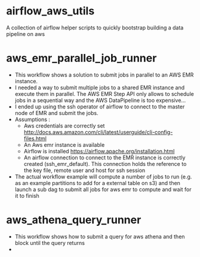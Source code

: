 # airflow_aws_utils
A collection of airflow helper scripts to quickly bootstrap building a data pipeline on aws 

# aws_emr_parallel_job_runner
* This workflow shows a solution to submit jobs in parallel to an AWS EMR instance.
* I needed a way to submit multiple jobs to a shared EMR instance and execute them in parallel. The AWS EMR Step API only allows to schedule jobs in a sequential way and the AWS DataPipeline is too expensive...
* I ended up using the ssh operator of airflow to connect to the master node of EMR and submit the jobs.
* Assumptions : 
  - Aws credentials are correctly set http://docs.aws.amazon.com/cli/latest/userguide/cli-config-files.html
  - An Aws emr instance is available
  - Airflow is installed https://airflow.apache.org/installation.html
  - An airflow connection to connect to the EMR instance is correctly created (ssh_emr_default). This connection holds the reference to the key file, remote user and host for ssh session
 * The actual workflow example will compute a number of jobs to run (e.g. as an example partitions to add for a external table on s3) and then launch a sub dag to submit all jobs for aws emr to compute and wait for it to finish

# aws_athena_query_runner
* This workflow shows how to submit a query for aws athena and then block until the query returns
*
